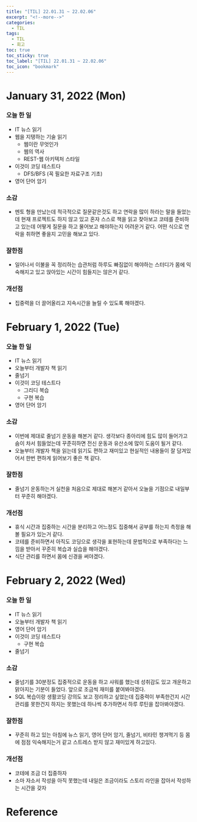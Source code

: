 ```yaml
---
title: "[TIL] 22.01.31 ~ 22.02.06"
excerpt: "<!--more-->"
categories:
  - TIL
tags:
  - TIL
  - 회고
toc: true
toc_sticky: true
toc_label: "[TIL] 22.01.31 ~ 22.02.06"
toc_icon: "bookmark"
---
```


# January 31, 2022 (Mon)

### 오늘 한 일
- IT 뉴스 읽기
- 웹을 지탱하는 기술 읽기
  - 웹이란 무엇인가
  - 웹의 역사
  - REST-웹 아키텍처 스타일
- 이것이 코딩 테스트다
  - DFS/BFS (꼭 필요한 자료구조 기초)
- 영어 단어 암기

### 소감
- 멘토 형을 만났는데 적극적으로 질문같은것도 하고 연락을 많이 하라는 말을 들었는데 현재 프로젝트도 하지 않고 있고 혼자 스스로 책을 읽고 찾아보고 코테를 준비하고 있는데
어떻게 질문을 하고 물어보고 해야하는지 어려운거 같다. 어떤 식으로 연락을 취하면 좋을지 고민을 해보고 있다. 

### 잘한점
- 일어나서 이불을 꼭 정리하는 습관처럼 하루도 빠짐없이 해야하는 스터디가 몸에 익숙해지고 있고 앉아있는 시간이 힘들지는 않은거 같다.

### 개선점
- 집중력을 더 끌어올리고 지속시간을 늘릴 수 있도록 해야겠다.

# February 1, 2022 (Tue)

### 오늘 한 일
- IT 뉴스 읽기
- 오늘부터 개발자 책 읽기
- 줄넘기
- 이것이 코딩 테스트다
  - 그리디 복습
  - 구현 복습
- 영어 단어 암기

### 소감
- 이번에 제대로 줄넘기 운동을 해본거 같다. 생각보다 종아리에 힘도 많이 들어가고 숨이 차서 힘들었는데 꾸준히하면 전신 운동과 유산소에 많이 도움이 될거 같다.
- 오늘부터 개발자 책을 읽는데 읽기도 편하고 재미있고 현실적인 내용들이 잘 담겨있어서 한번 편하게 읽어보기 좋은 책 같다.

### 잘한점
- 줄넘기 운동하는거 실천을 처음으로 제대로 해본거 같아서 오늘을 기점으로 내일부터 꾸준히 해야겠다.

### 개선점
- 휴식 시간과 집중하는 시간을 분리하고 어느정도 집중해서 공부를 하는지 측정을 해볼 필요가 있는거 같다.
- 코테를 준비하면서 아직도 코딩으로 생각을 표현하는데 문법적으로 부족하다는 느낌을 받아서 꾸준히 복습과 실습을 해야겠다.
- 식단 관리를 하면서 몸에 신경을 써야겠다.

# February 2, 2022 (Wed)

### 오늘 한 일
- IT 뉴스 읽기
- 오늘부터 개발자 책 읽기
- 영어 단어 암기
- 이것이 코딩 테스트다
  - 구현 복습
- 줄넘기

### 소감
- 줄넘기를 30분정도 집중적으로 운동을 하고 샤워를 했는데 성취감도 있고 개운하고 맑아지는 기분이 들었다. 앞으로 조금씩 재미를 붙여봐야겠다.
- SQL 복습이랑 생활코딩 강의도 보고 정리하고 싶었는데 집중력이 부족한건지 시간관리를 못한건지 하지는 못했는데 하나씩 추가하면서 하루 루틴을 잡아봐야겠다. 

### 잘한점
- 꾸준히 하고 있는 아침에 뉴스 읽기, 영어 단어 암기, 줄넘기, 비타민 챙겨먹기 등 몸에 점점 익숙해지는거 같고 스트레스 받지 않고 재미있게 하고있다.

### 개선점
- 코테에 조금 더 집중하자
- 소마 자소서 작성을 아직 못했는데 내일은 조금이라도 스토리 라인을 잡아서 작성하는 시간을 갖자

# Reference